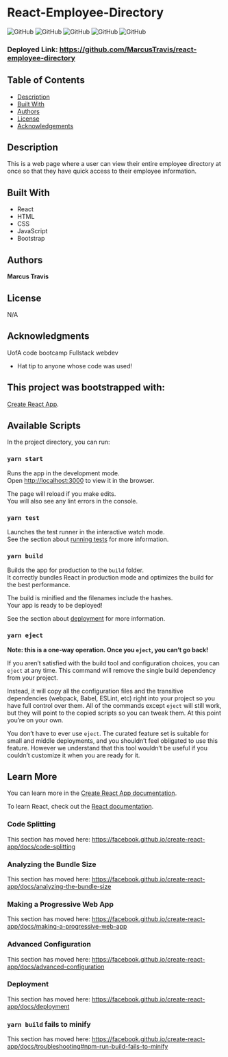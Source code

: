  
# React-Employee-Directory

![GitHub](https://img.shields.io/github/repo-size/MarcusTravis/react-employee-directory?style=plastic) ![GitHub](https://img.shields.io/github/last-commit/MarcusTravis/react-employee-directory?style=plastic) ![GitHub](https://img.shields.io/github/languages/top/MarcusTravis/react-employee-directory?style=plastic) ![GitHub](https://img.shields.io/github/license/MarcusTravis/react-employee-directory?style=plastic) ![GitHub](https://img.shields.io/github/followers/MarcusTravis?style=social)

### Deployed Link: https://github.com/MarcusTravis/react-employee-directory

## Table of Contents

* [Description](#description)
* [Built With](#built-with)
* [Authors](#authors)
* [License](#license)
* [Acknowledgements](#acknowledgements)

## Description

This is a web page where a user can view their entire employee directory at once so that they have quick access to their employee information.

## Built With

* React
* HTML
* CSS
* JavaScript
* Bootstrap

## Authors

**Marcus Travis**

## License

N/A

## Acknowledgments

UofA code bootcamp Fullstack webdev
* Hat tip to anyone whose code was used!

## This project was bootstrapped with:
[Create React App](https://github.com/facebook/create-react-app).

## Available Scripts

In the project directory, you can run:

### `yarn start`

Runs the app in the development mode.<br />
Open [http://localhost:3000](http://localhost:3000) to view it in the browser.

The page will reload if you make edits.<br />
You will also see any lint errors in the console.

### `yarn test`

Launches the test runner in the interactive watch mode.<br />
See the section about [running tests](https://facebook.github.io/create-react-app/docs/running-tests) for more information.

### `yarn build`

Builds the app for production to the `build` folder.<br />
It correctly bundles React in production mode and optimizes the build for the best performance.

The build is minified and the filenames include the hashes.<br />
Your app is ready to be deployed!

See the section about [deployment](https://facebook.github.io/create-react-app/docs/deployment) for more information.

### `yarn eject`

**Note: this is a one-way operation. Once you `eject`, you can’t go back!**

If you aren’t satisfied with the build tool and configuration choices, you can `eject` at any time. This command will remove the single build dependency from your project.

Instead, it will copy all the configuration files and the transitive dependencies (webpack, Babel, ESLint, etc) right into your project so you have full control over them. All of the commands except `eject` will still work, but they will point to the copied scripts so you can tweak them. At this point you’re on your own.

You don’t have to ever use `eject`. The curated feature set is suitable for small and middle deployments, and you shouldn’t feel obligated to use this feature. However we understand that this tool wouldn’t be useful if you couldn’t customize it when you are ready for it.

## Learn More

You can learn more in the [Create React App documentation](https://facebook.github.io/create-react-app/docs/getting-started).

To learn React, check out the [React documentation](https://reactjs.org/).

### Code Splitting

This section has moved here: https://facebook.github.io/create-react-app/docs/code-splitting

### Analyzing the Bundle Size

This section has moved here: https://facebook.github.io/create-react-app/docs/analyzing-the-bundle-size

### Making a Progressive Web App

This section has moved here: https://facebook.github.io/create-react-app/docs/making-a-progressive-web-app

### Advanced Configuration

This section has moved here: https://facebook.github.io/create-react-app/docs/advanced-configuration

### Deployment

This section has moved here: https://facebook.github.io/create-react-app/docs/deployment

### `yarn build` fails to minify

This section has moved here: https://facebook.github.io/create-react-app/docs/troubleshooting#npm-run-build-fails-to-minify
